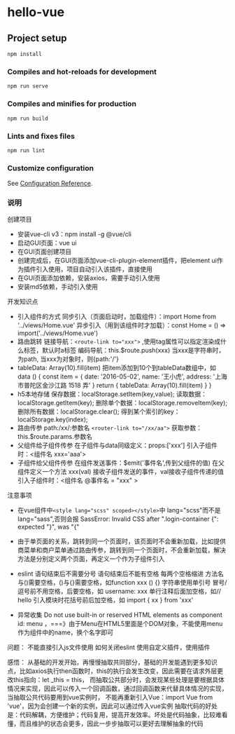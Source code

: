 # hello-vue

## Project setup
```
npm install
```

### Compiles and hot-reloads for development
```
npm run serve
```

### Compiles and minifies for production
```
npm run build
```

### Lints and fixes files
```
npm run lint
```

### Customize configuration
See [Configuration Reference](https://cli.vuejs.org/config/).

### 说明
创建项目
- 安装vue-cli v3：npm install -g @vue/cli
- 启动GUI页面：vue ui
- 在GUI页面创建项目
- 创建完成后，在GUI页面添加vue-cli-plugin-element插件，把element ui作为插件引入使用，项目自动引入该插件，直接使用
- 在GUI页面添加依赖，安装axios，需要手动引入使用
- 安装md5依赖，手动引入使用

开发知识点
- 引入组件的方式
	同步引入（页面启动时，加载组件）：import Home from '../views/Home.vue'
	异步引入（用到该组件时才加载）：const Home = () => import('../views/Home.vue')
- 路由跳转 
	链接导航：`<route-link to="xxx">`	,使用tag属性可以指定渲染成什么标签，默认时a标签
	编码导航：this.$route.push(xxx) 当xxx是字符串时，为path, 当xxx为对象时，则{path:'/'}
- tableData: Array(10).fill(item)	 把item添加到10个到tableData数组中，如
  data () {
    const item = {
      date: '2016-05-02',
      name: '王小虎',
      address: '上海市普陀区金沙江路 1518 弄'
    }
    return {
      tableData: Array(10).fill(item)
    }
  }
- h5本地存储
	保存数据：localStorage.setItem(key,value);
	读取数据：localStorage.getItem(key);
	删除单个数据：localStorage.removeItem(key);
	删除所有数据：localStorage.clear();
	得到某个索引的key：localStorage.key(index);
- 路由传参
	path:/xx/:参数名
	`<router-link to="/xx/aa">`
	获取参数：this.$route.params.参数名
- 父组件给子组件传参
	在子组件与data同级定义：props:['xxx']
	引入子组件时：<组件名 xxx='aaa'>
- 子组件给父组件传参
	在组件发送事件：$emit('事件名',传到父组件的值)
	在父组件定义一个方法 xxx(val) 接收子组件发送的事件，val接收子组件传递的值
	引入子组件时：<组件名 @事件名 = "xxx" >
	
	
注意事项
- 在vue组件中`<style lang="scss" scoped></style>`中 lang="scss"而不是 lang="sass",否则会报
	SassError: Invalid CSS after ".login-container {": expected "}", was "{"
- 由于单页面的关系，跳转到同一个页面时，该页面时不会重新加载，比如提供商菜单和商户菜单通过路由传参，跳转到同一个页面时，不会重新加载，解决方法是分别定义两个页面，再定义一个作为子组件引入
	
	
	
- eslint
	语句结束后不需要分号
	语句结束后不能有空格
	每两个空格缩进
	方法名与()需要空格，()与{}需要空格，如function xxx () {}
	字符串使用单引号
	冒号/逗号前不用空格，后要空格，如 username: xxx
	单行注释后面加空格，如// hello
	引入模块时花括号前后加空格，如 import { xx } from 'xxx'
	
- 异常收集
	Do not use built-in or reserved HTML elements as component id: menu	，===》由于Menu在HTML5里面是个DOM对象，不能使用menu作为组件中的name，换个名字即可
	
问题：
	不能直接引入js文件使用
	如何关闭eslint
	使用自定义插件，使用插件
	
	
感悟：
	从基础的开发开始，再慢慢抽取共同部分，基础的开发能遇到更多知识点，比如axios执行then函数时，this的执行会发生改变，因此需要在请求外层更改this指向：let _this = this，
		而抽取公共部分时，会发现某些处理是要根据具体情况来实现，因此可以传入一个回调函数，通过回调函数来代替具体情况的实现，当抽取公共代码要用到vue实例时，
		不能再重新引入Vue：import Vue from 'vue'，因为会创建一个新的实例，因此可以通过传入vue实例
	抽取代码的好处是：代码解耦，方便维护；代码复用，提高开发效率。坏处是代码抽象，比较难看懂，而且维护的状态会更多，因此一步步抽取可以更好去理解抽象的代码

